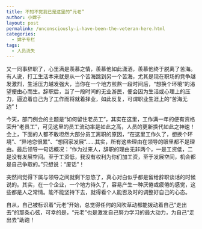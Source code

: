 ```yaml
---
title: 不知不觉我已是这里的“元老”
author: 小嫦子
layout: post
permalink: /unconsciously-i-have-been-the-veteran-here.html
categories:
  - 嫦子专栏
tags:
  - 人员流失
---
```

又一同事辞职了，心里满是羡慕之情，羡慕他如此潇洒，羡慕他终于脱离了苦海。有人说，打工生活本来就是从一个苦海跳到另一个苦海，尤其是现在职场的竞争越发激烈，生活压力越发强大，当你在一个地方煎熬一段时间后，“想换个环境”的渴望便由心而生。辞职后，当了一段时间的无业游民，便会因为生活或心理上的压力，逼迫着自己为了工作而将就着择业，如此反复，可谓职业生涯上的“苦海无边”！  


  
今天，部门例会的主题是“如何留住老员工”，其实在这里，工作满一年的便有资格荣升“老员工”，可见这里的员工流动率是如此之高，人员的更新换代如此之神速！会上，下面的人都不敢坦然大部分员工离职的原因，“在这里工作久了，想换个环境”、“异地恋很累”、“想回家发展”……其实，所有这些理由在领导的眼里都不是理由。最后领导一句话概况：“作为过来人，辞职的理由无非两个，一是工资低，二是没有发展空间。至于工资低，我没有权利为你们加工资，至于发展空间，机会都是自己争取的。”只想说：“废话”！

突然间觉得下属与领导之间就剩下忽悠了，真心对白似乎都是留给辞职谈话的时候说的。其实，在一个企业，一个地方待久了，容易产生一种厌倦或疲倦的感觉，这些都是人之常情。能不能坚持下去，就得看个人能否及时的调整好自己的心态。

自从，自己被标识着“元老”开始，总觉得任何的风吹草动都能拨动着自己“走出去”的那条心弦，可幸的是，“元老”也是激发自己努力学习的最大动力，为自己“走出去”助跑！